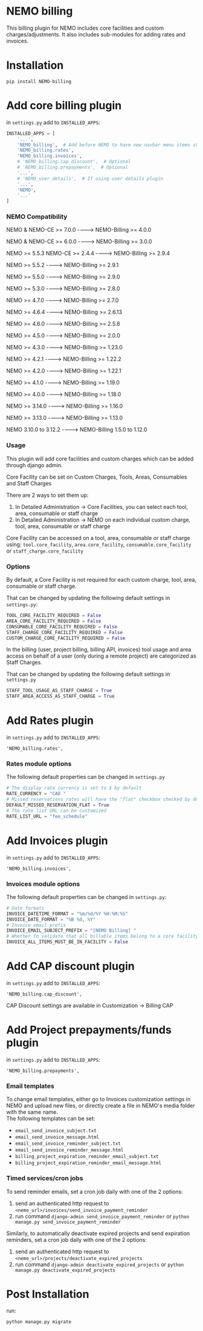 # NEMO billing

This billing plugin for NEMO includes core facilities and custom charges/adjustments.
It also includes sub-modules for adding rates and invoices.


# Installation

`pip install NEMO-billing`

# Add core billing plugin

in `settings.py` add to `INSTALLED_APPS`:

```python
INSTALLED_APPS = [
    '...',
    'NEMO_billing',  # Add before NEMO to have new navbar menu items show up
    'NEMO_billing.rates',
    'NEMO_billing.invoices',
    # 'NEMO_billing.cap_discount',  # Optional
    # 'NEMO_billing.prepayments',  # Optional
    '...',
    # 'NEMO_user_details',  # If using user details plugin
    '...',
    'NEMO',
    '...'
]
```

### NEMO Compatibility

NEMO & NEMO-CE >= 7.0.0 ----> NEMO-Billing >= 4.0.0

NEMO & NEMO-CE >= 6.0.0 ----> NEMO-Billing >= 3.0.0

NEMO >= 5.5.3 NEMO-CE >= 2.4.4 ----> NEMO-Billing >= 2.9.4

NEMO >= 5.5.2 ----> NEMO-Billing >= 2.9.1

NEMO >= 5.5.0 ----> NEMO-Billing >= 2.9.0

NEMO >= 5.3.0 ----> NEMO-Billing >= 2.8.0

NEMO >= 4.7.0 ----> NEMO-Billing >= 2.7.0

NEMO >= 4.6.4 ----> NEMO-Billing >= 2.6.13

NEMO >= 4.6.0 ----> NEMO-Billing >= 2.5.8

NEMO >= 4.5.0 ----> NEMO-Billing >= 2.0.0

NEMO >= 4.3.0 ----> NEMO-Billing >= 1.23.0

NEMO >= 4.2.1 ----> NEMO-Billing >= 1.22.2

NEMO >= 4.2.0 ----> NEMO-Billing >= 1.22.1

NEMO >= 4.1.0 ----> NEMO-Billing >= 1.19.0

NEMO >= 4.0.0 ----> NEMO-Billing >= 1.18.0

NEMO >= 3.14.0 ----> NEMO-Billing >= 1.16.0

NEMO >= 3.13.0 ----> NEMO-Billing >= 1.13.0

NEMO 3.10.0 to 3.12.2 ----> NEMO-Billing 1.5.0 to 1.12.0 

### Usage

This plugin will add core facilities and custom charges which can be added through django admin.

Core Facility can be set on Custom Charges, Tools, Areas, Consumables and Staff Charges

There are 2 ways to set them up:
1. In Detailed Administration -> Core Facilities, you can select each tool, area, consumable or staff charge
2. In Detailed Administration -> NEMO on each individual custom charge, tool, area, consumable or staff charge

Core Facility can be accessed on a tool, area, consumable or staff charge using:
`tool.core_facility`, `area.core_facility`, `consumable.core_facility` or  `staff_charge.core_facility`

### Options
By default, a Core Facility is not required for each custom charge, tool, area, consumable or staff charge.

That can be changed by updating the following default settings in `settings.py`:

```python
TOOL_CORE_FACILITY_REQUIRED = False
AREA_CORE_FACILITY_REQUIRED = False
CONSUMABLE_CORE_FACILITY_REQUIRED = False
STAFF_CHARGE_CORE_FACILITY_REQUIRED = False
CUSTOM_CHARGE_CORE_FACILITY_REQUIRED = False
```

In the billing (user, project billing, billing API, invoices) tool usage and area access on behalf of a user (only during a remote project) are categorized as Staff Charges.

That can be changed by updating the following default settings in `settings.py`

```python
STAFF_TOOL_USAGE_AS_STAFF_CHARGE = True
STAFF_AREA_ACCESS_AS_STAFF_CHARGE = True
```


# Add Rates plugin

in `settings.py` add to `INSTALLED_APPS`:

    'NEMO_billing.rates',

### Rates module options
The following default properties can be changed in `settings.py`

```python
# The display rate currency is set to $ by default
RATE_CURRENCY = "CAD "
# Missed reservations rates will have the "flat" checkbox checked by default
DEFAULT_MISSED_RESERVATION_FLAT = True
# The rate list URL can be customized
RATE_LIST_URL = "fee_schedule"
```


# Add Invoices plugin

in `settings.py` add to `INSTALLED_APPS`:

    'NEMO_billing.invoices',

### Invoices module options
The following default properties can be changed in `settings.py`:

```python
# Date formats
INVOICE_DATETIME_FORMAT = "%m/%d/%Y %H:%M:%S"
INVOICE_DATE_FORMAT = "%B %d, %Y"
# Invoice email prefix
INVOICE_EMAIL_SUBJECT_PREFIX = "[NEMO Billing] "
# Whether to validate that all billable items belong to a core facility before generating invoice
INVOICE_ALL_ITEMS_MUST_BE_IN_FACILITY = False 
```


# Add CAP discount plugin

in `settings.py` add to `INSTALLED_APPS`:

    'NEMO_billing.cap_discount',

CAP Discount settings are available in Customization -> Billing CAP


# Add Project prepayments/funds plugin

in `settings.py` add to `INSTALLED_APPS`:

    'NEMO_billing.prepayments',


### Email templates
To change email templates, either go to Invoices customization settings in NEMO and upload new files, or directly create a file in NEMO's media folder with the same name.<br>
The following templates can be set:

* `email_send_invoice_subject.txt`
* `email_send_invoice_message.html`
* `email_send_invoice_reminder_subject.txt`
* `email_send_invoice_reminder_message.html`
* `billing_project_expiration_reminder_email_subject.txt`
* `billing_project_expiration_reminder_email_message.html`

### Timed services/cron jobs
To send reminder emails, set a cron job daily with one of the 2 options:

1. send an authenticated http request to `<nemo_url>/invoices/send_invoice_payment_reminder`
2. run command `django-admin send_invoice_payment_reminder` or `python manage.py send_invoice_payment_reminder`

Similarly, to automatically deactivate expired projects and send expiration reminders, set a cron job daily with one of the 2 options:

1. send an authenticated http request to `<nemo_url>/projects/deactivate_expired_projects`
2. run command `django-admin deactivate_expired_projects` or `python manage.py deactivate_expired_projects`


# Post Installation

run:

`python manage.py migrate`

